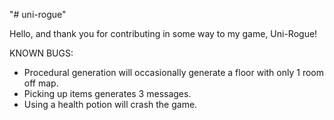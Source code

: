 "# uni-rogue"

Hello, and thank you for contributing in some way to my game, Uni-Rogue!

KNOWN BUGS:
- Procedural generation will occasionally generate a floor with only 1 room off map.
- Picking up items generates 3 messages.
- Using a health potion will crash the game.
